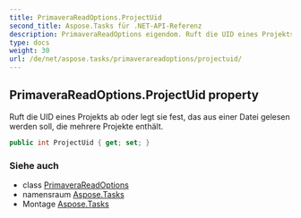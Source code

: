 ```yaml
---
title: PrimaveraReadOptions.ProjectUid
second_title: Aspose.Tasks für .NET-API-Referenz
description: PrimaveraReadOptions eigendom. Ruft die UID eines Projekts ab oder legt sie fest das aus einer Datei gelesen werden soll die mehrere Projekte enthält.
type: docs
weight: 30
url: /de/net/aspose.tasks/primaverareadoptions/projectuid/
---
```

## PrimaveraReadOptions.ProjectUid property

Ruft die UID eines Projekts ab oder legt sie fest, das aus einer Datei gelesen werden soll, die mehrere Projekte enthält.

```csharp
public int ProjectUid { get; set; }
```

### Siehe auch

* class [PrimaveraReadOptions](../)
* namensraum [Aspose.Tasks](../../primaverareadoptions/)
* Montage [Aspose.Tasks](../../../)


